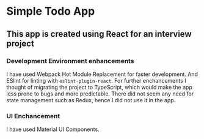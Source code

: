 # Simple Todo App

## This app is created using React for an interview project

### Development Environment enhancements
I have used Webpack Hot Module Replacement for faster development. And ESlint for linting with `eslint-plugin-react`. For further enchancements I thought of migrating the project to TypeScript, which would make the app less prone to bugs and more predictable. There did not seem any need for state management such as Redux, hence I did not use it in the app. 

### UI Enchancement 
I have used Material UI Components.


